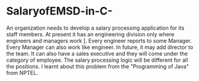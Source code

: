 # SalaryofEMSD-in-C-
An organization needs to develop a salary processing application for its staff members. At present it has an engineering division only where engineers and managers work ]. Every engineer reports to some Manager. Every Manager can also work like engineer. In future, it may add director to the team. It can also have a sales executive and they will come under the category of employee. The salary processing logic will be different for all the positions. I learnt about this problem from the "Programming of Java" from  NPTEL.
